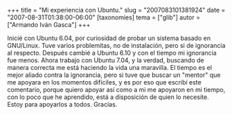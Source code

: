 +++
title = "Mi experiencia con Ubuntu."
slug = "2007083101381924"
date = "2007-08-31T01:38:00-06:00"
[taxonomies]
tema = ["glib"]
autor = ["Armando Iván Gasca"]
+++

Inicié con Ubuntu 6.04, por curiosidad de probar un sistema basado en
GNU/Linux. Tuve varios problemitas, no de instalación, pero si de
ignorancia al respecto. Después cambié a Ubuntu 6.10 y con el tiempo mi
ignorancia fue menos. Ahora trabajo con Ubuntu 7.04, y la verdad,
buscando de manera correcta me está haciendo la vida una maravilla. El
tiempo es el mejor aliado contra la ignorancia, pero si tuve que buscar
un "mentor" que me apoyara en los momentos difíciles, y es por eso que
escribí este comentario, porque quiero apoyar así como a mi me apoyaron
en mi tiempo, con lo poco que he aprendido, está a disposición de quien
lo necesite. Estoy para apoyarlos a todos. Gracias.
